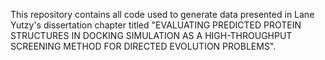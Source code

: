 This repository contains all code used to generate data presented in Lane Yutzy's dissertation chapter titled "EVALUATING PREDICTED PROTEIN STRUCTURES IN DOCKING SIMULATION AS A HIGH-THROUGHPUT SCREENING METHOD FOR DIRECTED EVOLUTION PROBLEMS".
